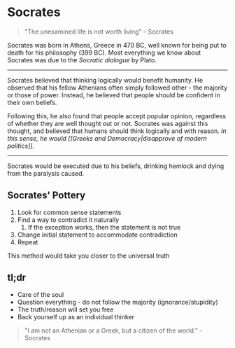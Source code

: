 # Socrates
>"The unexamined life is not worth living" - Socrates

Socrates was born in Athens, Greece in 470 BC, well known for being put to death for his philosophy (399 BC). Most everything we know about Socrates was due to the *Socratic dialogue* by Plato.

---
Socrates believed that thinking logically would benefit humanity. He observed that his fellow Athenians often simply followed other - the majority or those of power. Instead, he believed that people should be confident in their own beliefs. 

Following this, he also found that people accept popular opinion, regardless of whether they are well thought out or not. Socrates was against this thought, and believed that humans should think logically and with reason. *In this sense, he would [[Greeks and Democracy|disapprove of modern politics]].*

---
Socrates would be executed due to his beliefs, drinking hemlock and dying from the paralysis caused.
## Socrates' Pottery
1. Look for common sense statements
2. Find a way to contradict it naturally
	1. If the exception works, then the statement is not true
3. Change initial statement to accommodate contradiction
4. Repeat

This method would take you closer to the universal truth
## tl;dr
- Care of the soul
- Question everything - do not follow the majority (ignorance/stupidity)
- The truth/reason will set you free
- Back yourself up as an individual thinker

> "I am not an Athenian or a Greek, but a citizen of the world." - Socrates

